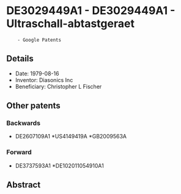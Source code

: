 # DE3029449A1 - DE3029449A1 - Ultraschall-abtastgeraet 
        - Google Patents

## Details

* Date: 1979-08-16
* Inventor: Diasonics Inc
* Beneficiary: Christopher L Fischer
## Other patents

### Backwards
 * DE2607109A1
 *US4149419A
 *GB2009563A
### Forward
 * DE3737593A1
 *DE102011054910A1
## Abstract

